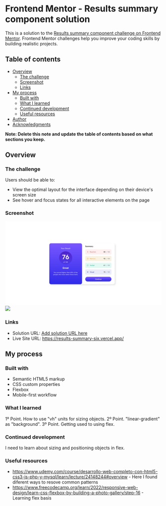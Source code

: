 # Frontend Mentor - Results summary component solution

This is a solution to the [Results summary component challenge on Frontend Mentor](https://www.frontendmentor.io/challenges/results-summary-component-CE_K6s0maV). Frontend Mentor challenges help you improve your coding skills by building realistic projects. 

## Table of contents

- [Overview](#overview)
  - [The challenge](#the-challenge)
  - [Screenshot](#screenshot)
  - [Links](#links)
- [My process](#my-process)
  - [Built with](#built-with)
  - [What I learned](#what-i-learned)
  - [Continued development](#continued-development)
  - [Useful resources](#useful-resources)
- [Author](#author)
- [Acknowledgments](#acknowledgments)

**Note: Delete this note and update the table of contents based on what sections you keep.**

## Overview

### The challenge

Users should be able to:

- View the optimal layout for the interface depending on their device's screen size
- See hover and focus states for all interactive elements on the page

### Screenshot

![](results-summary-pc.jpg)
![](results-summary-movile.jpg)

### Links

- Solution URL: [Add solution URL here](https://your-solution-url.com)
- Live Site URL: https://results-summary-six.vercel.app/

## My process

### Built with

- Semantic HTML5 markup
- CSS custom properties
- Flexbox
- Mobile-first workflow

### What I learned

1º Point. How to use "vh" units for sizing objects.
2º Point. "linear-gradient" as "background".
3º Point. Getting used to using flex.

### Continued development

I need to learn about sizing and positioning objects in flex.

### Useful resources

- https://www.udemy.com/course/desarrollo-web-completo-con-html5-css3-js-php-y-mysql/learn/lecture/24148244#overview - Here I found diferent ways to resove common patterns
- https://www.freecodecamp.org/learn/2022/responsive-web-design/learn-css-flexbox-by-building-a-photo-gallery/step-16 - Learning flex basis
